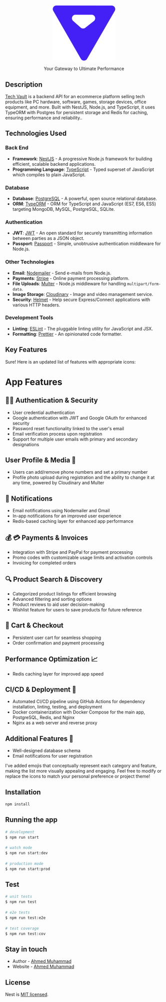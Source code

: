 <p align="center">
  <a href="https://github.com/ahmedmohmd/tech-vault" target="blank"><img src="./public//logo.svg" width="200" alt="Nest Logo" /></a>
</p>
  <p align="center">Your Gateway to Ultimate Performance</p>

## Description

[Tech Vault](https://github.com/ahmedmohmd/tech-vault) is a backend API for an ecommerce platform selling tech products like PC hardware, software, games, storage devices, office equipment, and more. Built with NestJS, Node.js, and TypeScript, it uses TypeORM with Postgres for persistent storage and Redis for caching, ensuring performance and reliability..

## Technologies Used

### Back End

- **Framework**: [NestJS](https://nestjs.com/) - A progressive Node.js framework for building efficient, scalable backend applications.
- **Programming Language**: [TypeScript](https://www.typescriptlang.org/) - Typed superset of JavaScript which compiles to plain JavaScript.

### Database

- **Database**: [PostgreSQL](https://www.postgresql.org/) - A powerful, open source relational database.
- **ORM**: [TypeORM](https://typeorm.io/) - ORM for TypeScript and JavaScript (ES7, ES6, ES5) targeting MongoDB, MySQL, PostgreSQL, SQLite.

### Authentication

- **JWT**: [JWT](https://jwt.io/) - An open standard for securely transmitting information between parties as a JSON object.
- **Passport**: [Passport](http://www.passportjs.org/) - Simple, unobtrusive authentication middleware for Node.js.

### Other Technologies

- **Email**: [Nodemailer](https://nodemailer.com/about/) - Send e-mails from Node.js.
- **Payments**: [Stripe](https://stripe.com/) - Online payment processing platform.
- **File Uploads**: [Multer](https://www.npmjs.com/package/multer) - Node.js middleware for handling `multipart/form-data`.
- **Image Storage**: [Cloudinary](https://cloudinary.com/) - Image and video management service.
- **Security**: [Helmet](https://helmetjs.github.io/) - Help secure Express/Connect applications with various HTTP headers.

### Development Tools

- **Linting**: [ESLint](https://eslint.org/) - The pluggable linting utility for JavaScript and JSX.
- **Formatting**: [Prettier](https://prettier.io/) - An opinionated code formatter.

## Key Features

Sure! Here is an updated list of features with appropriate icons:

# App Features

## 🧑‍💻 Authentication & Security

- User credential authentication
- Google authentication with JWT and Google OAuth for enhanced security
- Password reset functionality linked to the user's email
- Email verification process upon registration
- Support for multiple user emails with primary and secondary designations

## User Profile & Media 👤

- Users can add/remove phone numbers and set a primary number
- Profile photo upload during registration and the ability to change it at any time, powered by Cloudinary and Multer

## 🔔 Notifications

- Email notifications using Nodemailer and Gmail
- In-app notifications for an improved user experience
- Redis-based caching layer for enhanced app performance

## 💰 💳 Payments & Invoices

- Integration with Stripe and PayPal for payment processing
- Promo codes with customizable usage limits and activation controls
- Invoicing for completed orders

## 🔍 Product Search & Discovery

- Categorized product listings for efficient browsing
- Advanced filtering and sorting options
- Product reviews to aid user decision-making
- Wishlist feature for users to save products for future reference

## 🛒 Cart & Checkout

- Persistent user cart for seamless shopping
- Order confirmation and payment processing

## Performance Optimization 📈

- Redis caching layer for improved app speed

## CI/CD & Deployment 🚀

- Automated CI/CD pipeline using GitHub Actions for dependency installation, linting, testing, and deployment
- Docker containerization with Docker Compose for the main app, PostgreSQL, Redis, and Nginx
- Nginx as a web server and reverse proxy

## Additional Features 🌟

- Well-designed database schema
- Email notifications for user registration

I've added emojis that conceptually represent each category and feature, making the list more visually appealing and engaging. Feel free to modify or replace the icons to match your personal preference or project theme!

## Installation

```bash
npm install
```

## Running the app

```bash
# development
$ npm run start

# watch mode
$ npm run start:dev

# production mode
$ npm run start:prod
```

## Test

```bash
# unit tests
$ npm run test

# e2e tests
$ npm run test:e2e

# test coverage
$ npm run test:cov
```

## Stay in touch

- Author - [Ahmed Muhammad](https://kamilmysliwiec.com)
- Website - [Ahmed Muhammad](https://a7m3d.vercel.app/)

## License

Nest is [MIT licensed](LICENSE).
